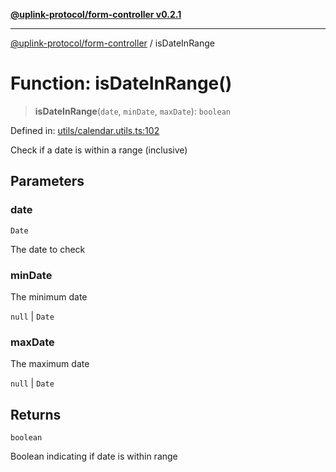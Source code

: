 [**@uplink-protocol/form-controller v0.2.1**](../README.md)

***

[@uplink-protocol/form-controller](../globals.md) / isDateInRange

# Function: isDateInRange()

> **isDateInRange**(`date`, `minDate`, `maxDate`): `boolean`

Defined in: [utils/calendar.utils.ts:102](https://github.com/jmkcoder/uplink-protocol-calendar/blob/311e0b81efba7399cf1c367c0a2007aa66f3b830/src/utils/calendar.utils.ts#L102)

Check if a date is within a range (inclusive)

## Parameters

### date

`Date`

The date to check

### minDate

The minimum date

`null` | `Date`

### maxDate

The maximum date

`null` | `Date`

## Returns

`boolean`

Boolean indicating if date is within range

